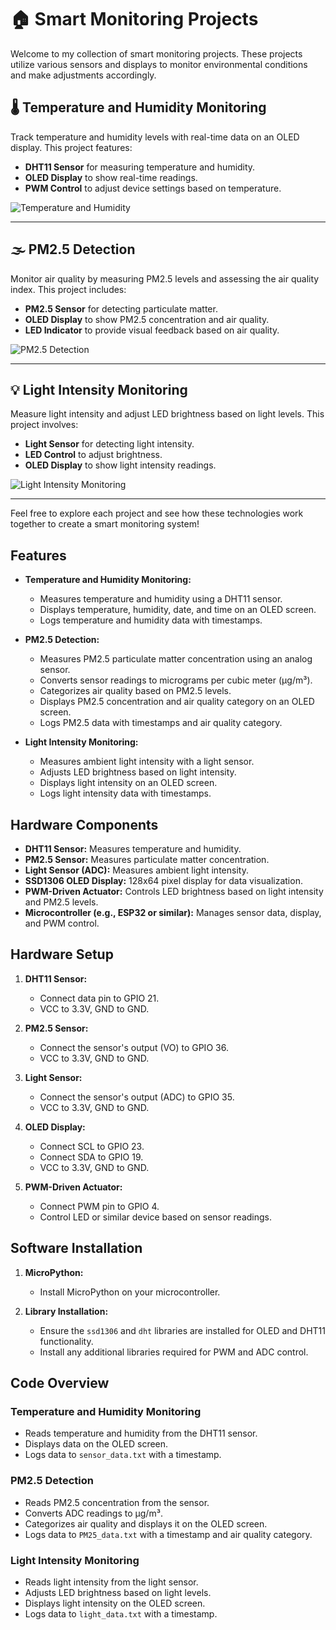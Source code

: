 # 🏠 Smart Monitoring Projects

Welcome to my collection of smart monitoring projects. These projects utilize various sensors and displays to monitor environmental conditions and make adjustments accordingly.

## 🌡️ Temperature and Humidity Monitoring

Track temperature and humidity levels with real-time data on an OLED display. This project features:
- **DHT11 Sensor** for measuring temperature and humidity.
- **OLED Display** to show real-time readings.
- **PWM Control** to adjust device settings based on temperature.

![Temperature and Humidity](images/temperature_humidity.jpg)

---

## 🌫️ PM2.5 Detection

Monitor air quality by measuring PM2.5 levels and assessing the air quality index. This project includes:
- **PM2.5 Sensor** for detecting particulate matter.
- **OLED Display** to show PM2.5 concentration and air quality.
- **LED Indicator** to provide visual feedback based on air quality.

![PM2.5 Detection](images/pm25_detection.jpg)

---

## 💡 Light Intensity Monitoring

Measure light intensity and adjust LED brightness based on light levels. This project involves:
- **Light Sensor** for detecting light intensity.
- **LED Control** to adjust brightness.
- **OLED Display** to show light intensity readings.

![Light Intensity Monitoring](images/light_intensity.jpg)

---

Feel free to explore each project and see how these technologies work together to create a smart monitoring system!
## Features

- **Temperature and Humidity Monitoring:**
  - Measures temperature and humidity using a DHT11 sensor.
  - Displays temperature, humidity, date, and time on an OLED screen.
  - Logs temperature and humidity data with timestamps.

- **PM2.5 Detection:**
  - Measures PM2.5 particulate matter concentration using an analog sensor.
  - Converts sensor readings to micrograms per cubic meter (µg/m³).
  - Categorizes air quality based on PM2.5 levels.
  - Displays PM2.5 concentration and air quality category on an OLED screen.
  - Logs PM2.5 data with timestamps and air quality category.

- **Light Intensity Monitoring:**
  - Measures ambient light intensity with a light sensor.
  - Adjusts LED brightness based on light intensity.
  - Displays light intensity on an OLED screen.
  - Logs light intensity data with timestamps.

## Hardware Components

- **DHT11 Sensor:** Measures temperature and humidity.
- **PM2.5 Sensor:** Measures particulate matter concentration.
- **Light Sensor (ADC):** Measures ambient light intensity.
- **SSD1306 OLED Display:** 128x64 pixel display for data visualization.
- **PWM-Driven Actuator:** Controls LED brightness based on light intensity and PM2.5 levels.
- **Microcontroller (e.g., ESP32 or similar):** Manages sensor data, display, and PWM control.

## Hardware Setup

1. **DHT11 Sensor:**
   - Connect data pin to GPIO 21.
   - VCC to 3.3V, GND to GND.

2. **PM2.5 Sensor:**
   - Connect the sensor's output (VO) to GPIO 36.
   - VCC to 3.3V, GND to GND.

3. **Light Sensor:**
   - Connect the sensor's output (ADC) to GPIO 35.
   - VCC to 3.3V, GND to GND.

4. **OLED Display:**
   - Connect SCL to GPIO 23.
   - Connect SDA to GPIO 19.
   - VCC to 3.3V, GND to GND.

5. **PWM-Driven Actuator:**
   - Connect PWM pin to GPIO 4.
   - Control LED or similar device based on sensor readings.

## Software Installation

1. **MicroPython:**
   - Install MicroPython on your microcontroller.

2. **Library Installation:**
   - Ensure the `ssd1306` and `dht` libraries are installed for OLED and DHT11 functionality.
   - Install any additional libraries required for PWM and ADC control.

## Code Overview

### Temperature and Humidity Monitoring

- Reads temperature and humidity from the DHT11 sensor.
- Displays data on the OLED screen.
- Logs data to `sensor_data.txt` with a timestamp.

### PM2.5 Detection

- Reads PM2.5 concentration from the sensor.
- Converts ADC readings to µg/m³.
- Categorizes air quality and displays it on the OLED screen.
- Logs data to `PM25_data.txt` with a timestamp and air quality category.

### Light Intensity Monitoring

- Reads light intensity from the light sensor.
- Adjusts LED brightness based on light levels.
- Displays light intensity on the OLED screen.
- Logs data to `light_data.txt` with a timestamp.


